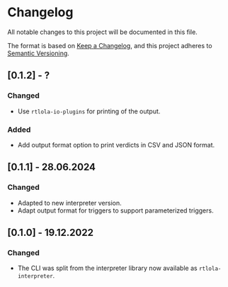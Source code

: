 # Changelog
All notable changes to this project will be documented in this file.

The format is based on [Keep a Changelog](https://keepachangelog.com/en/1.0.0/),
and this project adheres to [Semantic Versioning](https://semver.org/spec/v2.0.0.html).

## [0.1.2] - ?

### Changed
- Use `rtlola-io-plugins` for printing of the output.

### Added
- Add output format option to print verdicts in CSV and JSON format.

## [0.1.1] - 28.06.2024

### Changed
- Adapted to new interpreter version.
- Adapt output format for triggers to support parameterized triggers.

## [0.1.0] - 19.12.2022

### Changed
- The CLI was split from the interpreter library now available as `rtlola-interpreter`.